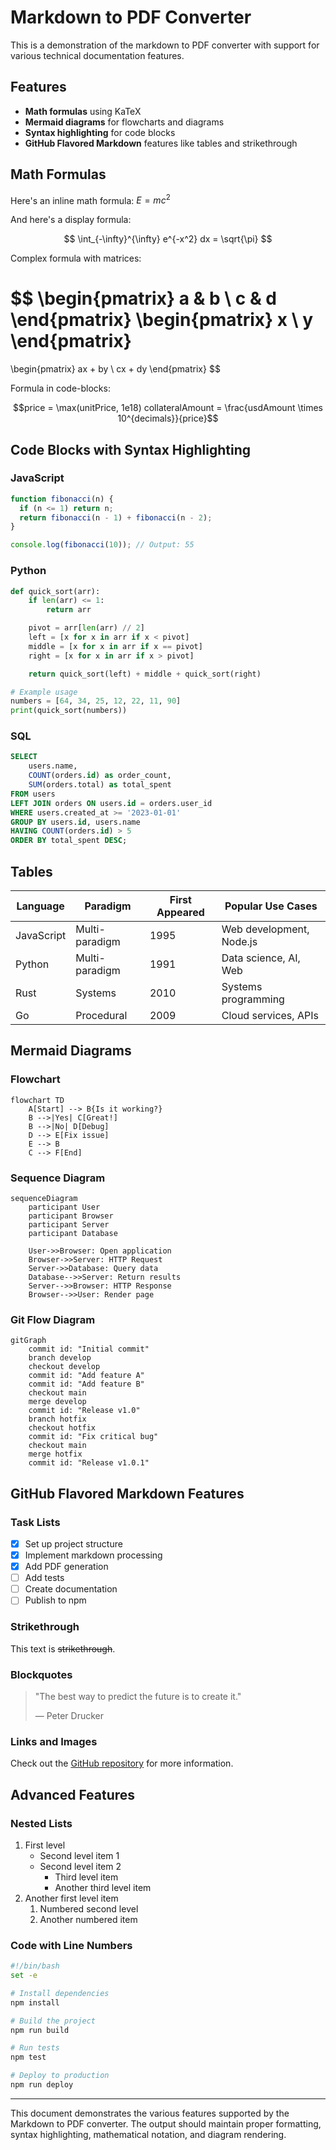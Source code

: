 # Markdown to PDF Converter

This is a demonstration of the markdown to PDF converter with support for various technical documentation features.

## Features

- **Math formulas** using KaTeX
- **Mermaid diagrams** for flowcharts and diagrams
- **Syntax highlighting** for code blocks
- **GitHub Flavored Markdown** features like tables and strikethrough

## Math Formulas

Here's an inline math formula: $E = mc^2$

And here's a display formula:

$$
\int_{-\infty}^{\infty} e^{-x^2} dx = \sqrt{\pi}
$$

Complex formula with matrices:

$$
\begin{pmatrix}
a & b \\
c & d
\end{pmatrix}
\begin{pmatrix}
x \\
y
\end{pmatrix}
=
\begin{pmatrix}
ax + by \\
cx + dy
\end{pmatrix}
$$

Formula in code-blocks:

```math
price = \max(unitPrice, 1e18)
collateralAmount = \frac{usdAmount \times 10^{decimals}}{price}
```

## Code Blocks with Syntax Highlighting

### JavaScript

```javascript
function fibonacci(n) {
  if (n <= 1) return n;
  return fibonacci(n - 1) + fibonacci(n - 2);
}

console.log(fibonacci(10)); // Output: 55
```

### Python

```python
def quick_sort(arr):
    if len(arr) <= 1:
        return arr

    pivot = arr[len(arr) // 2]
    left = [x for x in arr if x < pivot]
    middle = [x for x in arr if x == pivot]
    right = [x for x in arr if x > pivot]

    return quick_sort(left) + middle + quick_sort(right)

# Example usage
numbers = [64, 34, 25, 12, 22, 11, 90]
print(quick_sort(numbers))
```

### SQL

```sql
SELECT
    users.name,
    COUNT(orders.id) as order_count,
    SUM(orders.total) as total_spent
FROM users
LEFT JOIN orders ON users.id = orders.user_id
WHERE users.created_at >= '2023-01-01'
GROUP BY users.id, users.name
HAVING COUNT(orders.id) > 5
ORDER BY total_spent DESC;
```

## Tables

| Language   | Paradigm         | First Appeared | Popular Use Cases        |
|------------|------------------|----------------|--------------------------|
| JavaScript | Multi-paradigm   | 1995          | Web development, Node.js |
| Python     | Multi-paradigm   | 1991          | Data science, AI, Web    |
| Rust       | Systems          | 2010          | Systems programming      |
| Go         | Procedural       | 2009          | Cloud services, APIs     |

## Mermaid Diagrams

### Flowchart

```mermaid
flowchart TD
    A[Start] --> B{Is it working?}
    B -->|Yes| C[Great!]
    B -->|No| D[Debug]
    D --> E[Fix issue]
    E --> B
    C --> F[End]
```

### Sequence Diagram

```mermaid
sequenceDiagram
    participant User
    participant Browser
    participant Server
    participant Database

    User->>Browser: Open application
    Browser->>Server: HTTP Request
    Server->>Database: Query data
    Database-->>Server: Return results
    Server-->>Browser: HTTP Response
    Browser-->>User: Render page
```

### Git Flow Diagram

```mermaid
gitGraph
    commit id: "Initial commit"
    branch develop
    checkout develop
    commit id: "Add feature A"
    commit id: "Add feature B"
    checkout main
    merge develop
    commit id: "Release v1.0"
    branch hotfix
    checkout hotfix
    commit id: "Fix critical bug"
    checkout main
    merge hotfix
    commit id: "Release v1.0.1"
```

## GitHub Flavored Markdown Features

### Task Lists

- [x] Set up project structure
- [x] Implement markdown processing
- [x] Add PDF generation
- [ ] Add tests
- [ ] Create documentation
- [ ] Publish to npm

### Strikethrough

This text is ~~strikethrough~~.

### Blockquotes

> "The best way to predict the future is to create it."
>
> — Peter Drucker

### Links and Images

Check out the [GitHub repository](https://github.com/example/markdown-to-pdf) for more information.

## Advanced Features

### Nested Lists

1. First level
   - Second level item 1
   - Second level item 2
     - Third level item
     - Another third level item
2. Another first level item
   1. Numbered second level
   2. Another numbered item

### Code with Line Numbers

```bash
#!/bin/bash
set -e

# Install dependencies
npm install

# Build the project
npm run build

# Run tests
npm test

# Deploy to production
npm run deploy
```

---

This document demonstrates the various features supported by the Markdown to PDF converter. The output should maintain proper formatting, syntax highlighting, mathematical notation, and diagram rendering.
